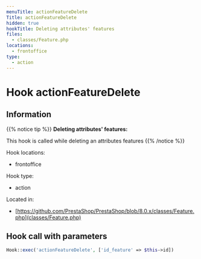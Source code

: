 ```yaml
---
menuTitle: actionFeatureDelete
Title: actionFeatureDelete
hidden: true
hookTitle: Deleting attributes' features
files:
  - classes/Feature.php
locations:
  - frontoffice
type:
  - action
---
```


# Hook actionFeatureDelete

## Information

{{% notice tip %}}
**Deleting attributes' features:** 

This hook is called while deleting an attributes features
{{% /notice %}}

Hook locations: 
  - frontoffice

Hook type: 
  - action

Located in: 
  - [https://github.com/PrestaShop/PrestaShop/blob/8.0.x/classes/Feature.php](classes/Feature.php)

## Hook call with parameters

```php
Hook::exec('actionFeatureDelete', ['id_feature' => $this->id])
```